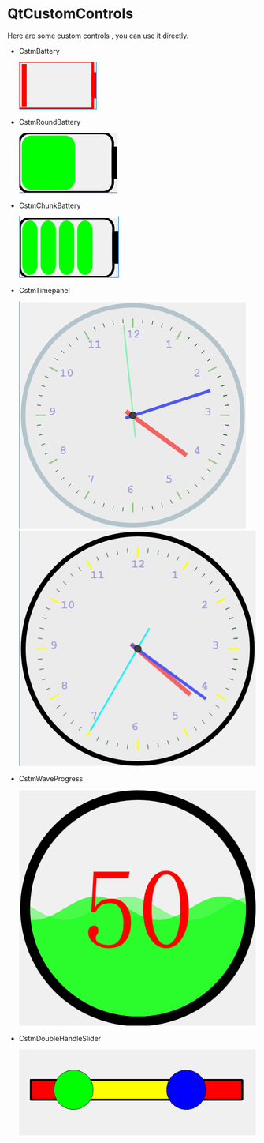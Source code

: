 # QtCustomControls
Here are some custom controls , you can use it directly.

* CstmBattery<p>
![CstmBattery](/IMAGE/CstmBattery.png)  

* CstmRoundBattery<p>
![CstmRoundBattery](/IMAGE/CstmRoundBattery.png)  

* CstmChunkBattery<p>
![CstmChunkBattery](/IMAGE/CstmChunkBattery.png)  

* CstmTimepanel<p>
![CstmTimepanel](/IMAGE/CstmTimepanelpic1.png)
![CstmTimepanel](/IMAGE/CstmTimepanelpic2.png)

* CstmWaveProgress<p>
![CstmWaveProgress](/IMAGE/CstmWaveProgress.png)

* CstmDoubleHandleSlider<p>
![CstmDoubleHandleSlider](/IMAGE/CstmDoubleHandleSlider.png)